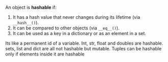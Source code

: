 An object is **hashable** if:
1. It has a hash value that never changes during its lifetime (via `__hash__()`).
2. It can be compared to other objects (via `__eq__()`).
3. It can be used as a key in a dictionary or as an element in a set.

Its like a permanent id of a variable. Int, str, float and doubles are hashable. sets, list and dict are all not hashable but mutable. Tuples can be hashable only if elements inside it are hashable 
